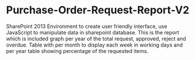# Purchase-Order-Request-Report-V2
SharePoint 2013 Environment to create user friendly interface, use JavaScript to manipulate data in sharepoint database. This is the report which is included graph per year of the total request, approved, reject and overdue. Table with per month to display each week in working days and per year table showing percentage of the requested items.


